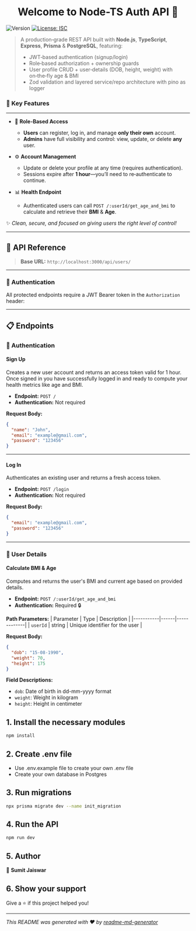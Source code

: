<h1 align="center">Welcome to Node-TS Auth API 👋</h1>
<p>
  <img alt="Version" src="https://img.shields.io/badge/version-1.0.0-blue.svg?cacheSeconds=2592000" />
  <a href="#" target="_blank">
    <img alt="License: ISC" src="https://img.shields.io/badge/License-ISC-yellow.svg" />
  </a>
</p>

> A production‑grade REST API built with **Node.js**, **TypeScript**, **Express**, **Prisma** & **PostgreSQL**, featuring:
> - JWT‑based authentication (signup/login)  
> - Role‑based authorization + ownership guards  
> - User profile CRUD + user‑details (DOB, height, weight) with on‑the‑fly age & BMI  
> - Zod validation and layered service/repo architecture with pino as logger 

### 🌟 Key Features

---

- 🔐 **Role-Based Access**  
  - **Users** can register, log in, and manage **only their own** account.  
  - **Admins** have full visibility and control: view, update, or delete **any** user.

- ⚙️ **Account Management**  
  - Update or delete your profile at any time (requires authentication).  
  - Sessions expire after **1 hour**—you’ll need to re‑authenticate to continue.

- 📊 **Health Endpoint**  
  - Authenticated users can call `POST /:userId/get_age_and_bmi` to calculate and retrieve their **BMI** & **Age**.



✨ _Clean, secure, and focused on giving users the right level of control!_

---

  
  ## 🚀 API Reference

> **Base URL:** `http://localhost:3000/api/users/`

---

### 🔑 Authentication

All protected endpoints require a JWT Bearer token in the `Authorization` header:

---

## 📋 Endpoints

### 🔐 Authentication

#### Sign Up
Creates a new user account and returns an access token valid for 1 hour. Once signed in you have successfully logged in and ready to compute your health metrics like age and BMI.

- **Endpoint:** `POST /`
- **Authentication:** Not required

**Request Body:**
```json
{
  "name": "John",
  "email": "example@gmail.com",
  "password": "123456"
}
```



---

#### Log In
Authenticates an existing user and returns a fresh access token.

- **Endpoint:** `POST /login`
- **Authentication:** Not required

**Request Body:**
```json
{
  "email": "example@gmail.com",
  "password": "123456"
}
```



---

### 👤 User Details

#### Calculate BMI & Age
Computes and returns the user's BMI and current age based on provided details.

- **Endpoint:** `POST /:userId/get_age_and_bmi`
- **Authentication:** Required 🔒

**Path Parameters:**
| Parameter | Type | Description |
|-----------|------|-------------|
| `userId` | string | Unique identifier for the user |

**Request Body:**
```json
{
  "dob": "15-08-1990",
  "weight": 70,
  "height": 175
}
```

**Field Descriptions:**
- `dob`: Date of birth in dd-mm-yyyy format
- `weight`: Weight in kilogram
- `height`: Height in centimeter


  

## 1. Install the necessary modules

```sh
npm install
```

## 2. Create .env file 

- Use .env.example file to create your own .env file
- Create your own database in Postgres

## 3. Run migrations

```sh
npx prisma migrate dev --name init_migration
```

## 4. Run the API

```sh
npm run dev
```

## 5. Author

👤 **Sumit Jaiswar**


## 6. Show your support

Give a ⭐️ if this project helped you!

***
_This README was generated with ❤️ by [readme-md-generator](https://github.com/kefranabg/readme-md-generator)_